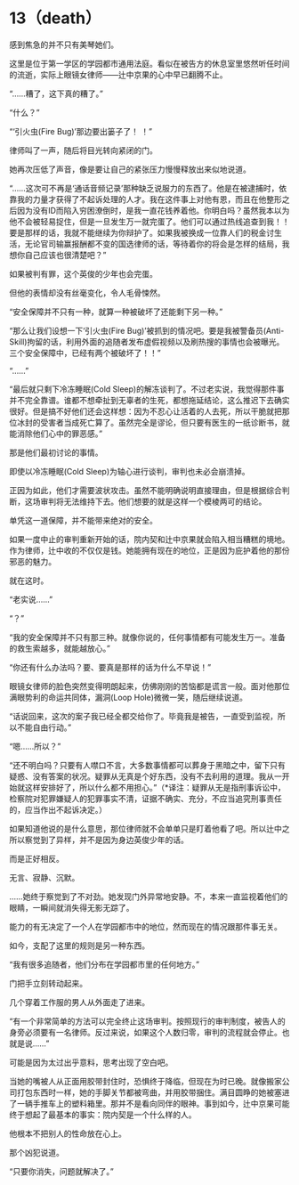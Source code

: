 # 13（death）

感到焦急的并不只有美琴她们。

这里是位于第一学区的学园都市通用法庭。看似在被告方的休息室里悠然听任时间的流逝，实际上眼镜女律师——辻中京果的心中早已翻腾不止。

“……糟了，这下真的糟了。”

“什么？”

“‘引火虫(Fire Bug)’那边要出篓子了！ ！”

律师叫了一声，随后将目光转向紧闭的门。

她再次压低了声音，像是要让自己的紧张压力慢慢释放出来似地说道。

“……这次可不再是‘通话音频记录’那种缺乏说服力的东西了。他是在被逮捕时，依靠我的力量才获得了不起诉处理的人才。我在这件事上对他有恩，而且在他整形之后因为没有ID而陷入穷困潦倒时，是我一直花钱养着他。你明白吗？虽然我本以为他不会被轻易捉住，但是一旦发生万一就完蛋了。他们可以通过热线追查到我！！要是那样的话，我就不能继续为你辩护了。如果我被换成一位靠人们的税金讨生活，无论官司输赢报酬都不变的国选律师的话，等待着你的将会是怎样的结局，我想你自己应该也很清楚吧？”

如果被判有罪，这个英俊的少年也会完蛋。

但他的表情却没有丝毫变化，令人毛骨悚然。

“安全保障并不只有一种，就算一种被破坏了还能剩下另一种。”

“那么让我们设想一下‘引火虫(Fire Bug)’被抓到的情况吧。要是我被警备员(Anti-Skill)拘留的话，利用外面的追随者发布虚假视频以及刷热搜的事情也会被曝光。三个安全保障中，已经有两个被破坏了！！”

“……”

“最后就只剩下冷冻睡眠(Cold Sleep)的解冻谈判了。不过老实说，我觉得那件事并不完全靠谱。谁都不想牵扯到无辜者的生死，都想拖延结论，这么推迟下去确实很好。但是搞不好他们还会这样想：因为不忍心让活着的人去死，所以干脆就把那位冰封的受害者当成死亡算了。虽然完全是谬论，但只要有医生的一纸诊断书，就能消除他们心中的罪恶感。”

那是他们最初讨论的事情。

即使以冷冻睡眠(Cold Sleep)为轴心进行谈判，审判也未必会崩溃掉。

正因为如此，他们才需要波状攻击。虽然不能明确说明直接理由，但是根据综合判断，这场审判将无法维持下去。他们想要的就是这样一个模棱两可的结论。

单凭这一道保障，并不能带来绝对的安全。

如果一度中止的审判重新开始的话，院内契和辻中京果就会陷入相当糟糕的境地。作为律师，辻中收的不仅仅是钱。她能拥有现在的地位，正是因为庇护着他的那份邪恶的魅力。

就在这时。

“老实说……”

“？”

“我的安全保障并不只有那三种。就像你说的，任何事情都有可能发生万一。准备的救生索越多，就能越放心。”

“你还有什么办法吗？要、要真是那样的话为什么不早说！”

眼镜女律师的脸色突然变得明朗起来，仿佛刚刚的苦恼都是谎言一般。面对他那位满眼势利的命运共同体，漏洞(Loop Hole)微微一笑，随后继续说道。

“话说回来，这次的案子我已经全都交给你了。毕竟我是被告，一直受到监视，所以不能自由行动。”

“嗯……所以？”

“还不明白吗？只要有人噤口不言，大多数事情都可以葬身于黑暗之中，留下只有疑惑、没有答案的状况。疑罪从无真是个好东西，没有不去利用的道理。我从一开始就这样安排好了，所以什么都不用担心。”（*译注：疑罪从无是指刑事诉讼中，检察院对犯罪嫌疑人的犯罪事实不清，证据不确实、充分，不应当追究刑事责任的，应当作出不起诉决定。）

如果知道他说的是什么意思，那位律师就不会单单只是盯着他看了吧。所以辻中之所以察觉到了异样，并不是因为身边英俊少年的话。

而是正好相反。

无言、寂静、沉默。

……她终于察觉到了不对劲。她发现门外异常地安静。不，本来一直监视着他们的眼睛，一瞬间就消失得无影无踪了。

能力的有无决定了一个人在学园都市中的地位，然而现在的情况跟那件事无关。

如今，支配了这里的规则是另一种东西。

“我有很多追随者，他们分布在学园都市里的任何地方。”

门把手立刻转动起来。

几个穿着工作服的男人从外面走了进来。

“有一个非常简单的方法可以完全终止这场审判。按照现行的审判制度，被告人的身旁必须要有一名律师。反过来说，如果这个人数归零，审判的流程就会停止。也就是说……”

可能是因为太过出乎意料，思考出现了空白吧。

当她的嘴被人从正面用胶带封住时，恐惧终于降临，但现在为时已晚。就像搬家公司打包东西时一样，她的手脚关节都被弯曲，并用胶带捆住。满目圆睁的她被塞进了一辆手推车上的塑料箱里。那并不是看向同伴的眼神。事到如今，辻中京果可能终于想起了最基本的事实：院内契是一个什么样的人。

他根本不把别人的性命放在心上。

那个凶犯说道。


“只要你消失，问题就解决了。”
